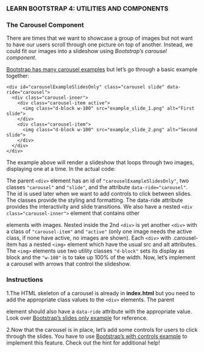 ### LEARN BOOTSTRAP 4: UTILITIES AND COMPONENTS
### The Carousel Component
There are times that we want to showcase a group of images but not want to have our users scroll through one picture on top of another. Instead, we could fit our images into a slideshow using <i>Bootstrap’s carousel component</i>.

[Bootstrap has many carousel examples](https://getbootstrap.com/docs/4.2/components/carousel/) but let’s go through a basic example together:
```
<div id="carouselExampleSlidesOnly" class="carousel slide" data-ride="carousel">
  <div class="carousel-inner">
    <div class="carousel-item active">
      <img class="d-block w-100" src="example_slide_1.png" alt="First slide">
    </div>
    <div class="carousel-item">
      <img class="d-block w-100" src="example_slide_2.png" alt="Second slide">
    </div>
  </div>
</div>
```
The example above will render a slideshow that loops through two images, displaying one at a time. In the actual code:

The parent ```<div>``` element has an id of ```"carouselExampleSlidesOnly"```, two classes ```"carousel"``` and ```"slide"```, and the attribute ```data-ride="carousel"```.
The id is used later when we want to add controls to click between slides.
The classes provide the styling and formatting.
The data-ride attribute provides the interactivity and slide transitions.
We also have a nested ```<div class="carousel-inner">``` element that contains other <div> elements with images.
Nested inside the 2nd ```<div>``` is yet another ```<div>``` with a class of ```"carousel-item"``` and ```"active"``` (only one image needs the active class, if none have active, no images are shown).
Each ```<div>``` with .carousel-item has a nested ```<img>``` element which have the usual src and alt attributes.
The ```<img>``` elements use two utility classes ```"d-block"``` sets its display as block and the ```"w-100"``` is to take up 100% of the width.
Now, let’s implement a carousel with arrows that control the slideshow.

### Instructions
1.The HTML skeleton of a carousel is already in <strong> index.html</strong> but you need to add the appropriate class values to the ```<div>``` elements. The parent <div> element should also have a ```data-ride``` attribute with the appropriate value.
Look over [Bootstrap’s slides only example](https://getbootstrap.com/docs/4.2/components/carousel/#slides-only) for reference.


2.Now that the carousel is in place, let’s add some controls for users to click through the slides.
You have to use [Bootstrap’s with controls example](https://getbootstrap.com/docs/4.2/components/carousel/#with-controls) to implement this feature. Check out the hint for additional help!